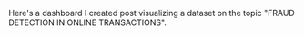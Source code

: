Here's a dashboard I created post visualizing a dataset on the topic "FRAUD DETECTION IN ONLINE TRANSACTIONS".

